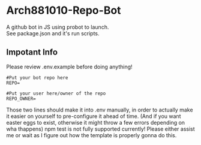 # Arch881010-Repo-Bot

A github bot in JS using probot to launch.  
See package.json and it's run scripts.

## Impotant Info

Please review .env.example before doing anything!

```env
#Put your bot repo here
REPO=

#Put your user here/owner of the repo
REPO_OWNER=
```

Those two lines should make it into .env manually, in order to actually make it easier on yourself to pre-configure it ahead of time. (And if you want easter eggs to exist, otherwise it might throw a few errors depending on wha thappens)
npm test is not fully supported currently! Please either assist me or wait as I figure out how the template is properly gonna do this.
